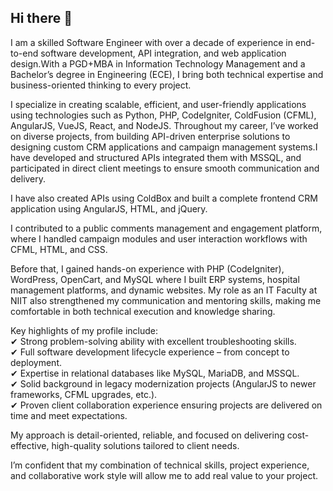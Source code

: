 ## Hi there 👋

<!--
**nikhilmathur1957/nikhilmathur1957** is a ✨ _special_ ✨ repository because its `README.md` (this file) appears on your GitHub profile.

Here are some ideas to get you started:

- 🔭 I’m currently working on ...
- 🌱 I’m currently learning ...
- 👯 I’m looking to collaborate on ...
- 🤔 I’m looking for help with ...
- 💬 Ask me about ...
- 📫 How to reach me: ...
- 😄 Pronouns: ...
- ⚡ Fun fact: ...
-->
I am a skilled Software Engineer with over a decade of experience in end-to-end software development, API integration, and web application design.With a PGD+MBA in Information Technology Management and a Bachelor’s degree in Engineering (ECE), I bring both technical expertise and business-oriented thinking to every project.

I specialize in creating scalable, efficient, and user-friendly applications using technologies such as Python, PHP, CodeIgniter, ColdFusion (CFML), AngularJS, VueJS, React, and NodeJS.
Throughout my career, I’ve worked on diverse projects, from building API-driven enterprise solutions to designing custom CRM applications and campaign management systems.I have developed and structured APIs integrated them with MSSQL, and participated in direct client meetings to ensure smooth communication and delivery.

I have also created APIs using ColdBox and built a complete frontend CRM application using AngularJS, HTML, and jQuery.

I contributed to a public comments management and engagement platform, where I handled campaign modules and user interaction workflows with CFML, HTML, and CSS.

Before that, I gained hands-on experience with PHP (CodeIgniter), WordPress, OpenCart, and MySQL where I built ERP systems, hospital management platforms, and dynamic websites. My role as an IT Faculty at NIIT also strengthened my communication and mentoring skills, making me comfortable in both technical execution and knowledge sharing.

Key highlights of my profile include:<br>
✔ Strong problem-solving ability with excellent troubleshooting skills.<br>
✔ Full software development lifecycle experience – from concept to deployment.<br>
✔ Expertise in relational databases like MySQL, MariaDB, and MSSQL.<br>
✔ Solid background in legacy modernization projects (AngularJS to newer frameworks, CFML upgrades, etc.).<br>
✔ Proven client collaboration experience ensuring projects are delivered on time and meet expectations.

My approach is detail-oriented, reliable, and focused on delivering cost-effective, high-quality solutions tailored to client needs.

I’m confident that my combination of technical skills, project experience, and collaborative work style will allow me to add real value to your project.
